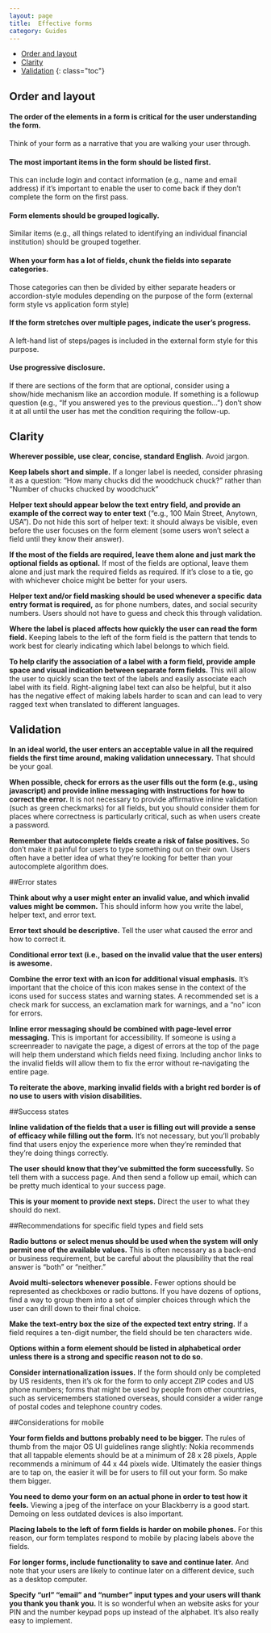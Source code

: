 ```yaml
---
layout: page
title:  Effective forms
category: Guides
---
```


- [Order and layout](#order-and-layout)
- [Clarity](#clarity)
- [Validation](#validation)
{: class="toc"}


## Order and layout

<div class="content-33 content-first">
	
#### The order of the elements in a form is critical for the user understanding the form.

Think of your form as a narrative that you are walking your user through.

</div>

<div class="content-33">
	
#### The most important items in the form should be listed first.

This can include login and contact information (e.g., name and email address) if it’s important to enable the user to come back if they don’t complete the form on the first pass.

</div>

<div class="content-33 content-last">
	
#### Form elements should be grouped logically.

Similar items (e.g., all things related to identifying an individual financial institution) should be grouped together.

</div>

<div class="content-33 content-first">
	
#### When your form has a lot of fields, chunk the fields into separate categories.

Those categories can then be divided by either separate headers or accordion-style modules depending on the purpose of the form (external form style vs application form style)

</div>

<div class="content-33">
	
#### If the form stretches over multiple pages, indicate the user’s progress.

A left-hand list of steps/pages is included in the external form style for this purpose.

</div>

<div class="content-33 content-last">
	
#### Use progressive disclosure.

If there are sections of the form that are optional, consider using a show/hide mechanism like an accordion module. If something is a followup question (e.g., “If you answered yes to the previous question…”) don’t show it at all until the user has met the condition requiring the follow-up.

</div>

## Clarity

**Wherever possible, use clear, concise, standard English.** Avoid jargon.

**Keep labels short and simple.** If a longer label is needed, consider phrasing it as a question: “How many chucks did the woodchuck chuck?” rather than “Number of chucks chucked by woodchuck”

**Helper text should appear below the text entry field, and provide an example of the correct way to enter text** (“e.g., 100 Main Street, Anytown, USA”). Do not hide this sort of helper text: it should always be visible, even before the user focuses on the form element (some users won’t select a field until they know their answer).

**If the most of the fields are required, leave them alone and just mark the optional fields as optional.** If most of the fields are optional, leave them alone and just mark the required fields as required. If it’s close to a tie, go with whichever choice might be better for your users.

**Helper text and/or field masking should be used whenever a specific data entry format is required,** as for phone numbers, dates, and social security numbers. Users should not have to guess and check this through validation.

**Where the label is placed affects how quickly the user can read the form field.** Keeping labels to the left of the form field is the pattern that tends to work best for clearly indicating which label belongs to which field. 

**To help clarify the association of a label with a form field, provide ample space and visual indication between separate form fields.** This will allow the user to quickly scan the text of the labels and easily associate each label with its field. Right-aligning label text can also be helpful, but it also has the negative effect of making labels harder to scan and can lead to very ragged text when translated to different languages.



## Validation

**In an ideal world, the user enters an acceptable value in all the required fields the first time around, making validation unnecessary.** That should be your goal. 

**When possible, check for errors as the user fills out the form (e.g., using javascript) and provide inline messaging with instructions for how to correct the error.** It is not necessary to provide affirmative inline validation (such as green checkmarks) for all fields, but you should consider them for places where correctness is particularly critical, such as when users create a password.

**Remember that autocomplete fields create a risk of false positives.** So don’t make it painful for users to type something out on their own. Users often have a better idea of what they’re looking for better than your autocomplete algorithm does.

##Error states

**Think about why a user might enter an invalid value, and which invalid values might be common.** This should inform how you write the label, helper text, and error text.

**Error text should be descriptive.** Tell the user what caused the error and how to correct it.

**Conditional error text (i.e., based on the invalid value that the user enters) is awesome.**

**Combine the error text with an icon for additional visual emphasis.** It’s important that the choice of this icon makes sense in the context of the icons used for success states and warning states. A recommended set is a check mark for success, an exclamation mark for warnings, and a “no” icon for errors.

**Inline error messaging should be combined with page-level error messaging.** This is important for accessibility. If someone is using a screenreader to navigate the page, a digest of errors at the top of the page will help them understand which fields need fixing. Including anchor links to the invalid fields will allow them to fix the error without re-navigating the entire page. 

**To reiterate the above, marking invalid fields with a bright red border is of no use to users with vision disabilities.**


##Success states

**Inline validation of the fields that a user is filling out will provide a sense of efficacy while filling out the form.** It’s not necessary, but you’ll probably find that users enjoy the experience more when they’re reminded that they’re doing things correctly.

**The user should know that they’ve submitted the form successfully.** So tell them with a success page. And then send a follow up email, which can be pretty much identical to your success page.

**This is your moment to provide next steps.** Direct the user to what they should do next. 


##Recommendations for specific field types and field sets

**Radio buttons or select menus should be used when the system will only permit one of the available values.** This is often necessary as a back-end or business requirement, but be careful about the plausibility that the real answer is “both” or “neither.”

**Avoid multi-selectors whenever possible.** Fewer options should be represented as checkboxes or radio buttons. If you have dozens of options, find a way to group them into a set of simpler choices through which the user can drill down to their final choice.

**Make the text-entry box the size of the expected text entry string.** If a field requires a ten-digit number, the field should be ten characters wide.

**Options within a form element should be listed in alphabetical order unless there is a strong and specific reason not to do so.**

**Consider internationalization issues.** If the form should only be completed by US residents, then it’s ok for the form to only accept ZIP codes and US phone numbers; forms that might be used by people from other countries, such as servicemembers stationed overseas, should consider a wider range of postal codes and telephone country codes.


##Considerations for mobile

**Your form fields and buttons probably need to be bigger.** The rules of thumb from the major OS UI guidelines range slightly: Nokia recommends that all tappable elements should be at a minimum of 28 x 28 pixels, Apple recommends a minimum of 44 x 44 pixels wide. Ultimately the easier things are to tap on, the easier it will be for users to fill out your form. So make them bigger.

**You need to demo your form on an actual phone in order to test how it feels.** Viewing a jpeg of the interface on your Blackberry is a good start. Demoing on less outdated devices is also important.

**Placing labels to the left of form fields is harder on mobile phones.** For this reason, our form templates respond to mobile by placing labels above the fields.

**For longer forms, include functionality to save and continue later.** And note that your users are likely to continue later on a different device, such as a desktop computer.

**Specify “url” “email” and “number” input types and your users will thank you thank you thank you.** It is so wonderful when an website asks for your PIN and the number keypad pops up instead of the alphabet. It’s also really easy to implement.

 



 



